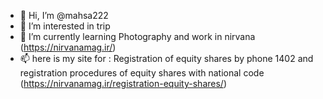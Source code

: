 - 👋 Hi, I’m @mahsa222
- 👀 I’m interested in trip
- 🌱 I’m currently learning Photography and work in nirvana (https://nirvanamag.ir/)
- 📫 here is my site for : Registration of equity shares by phone 1402 and registration procedures of equity shares with national code (https://nirvanamag.ir/registration-equity-shares/)
<!---
mahsa222/mahsa222 is a ✨ special ✨ repository because its `README.md` (this file) appears on your GitHub profile.
You can click the Preview link to take a look at your changes.
--->
